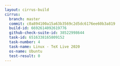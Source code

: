 ```yaml
---
layout: cirrus-build
cirrus:
  branch: master
  commit: c0a894100a15a63b3569c2d5dc6176ee60b3a819
  build-id: 6692614092619776
  github-check-suite-id: 38522998644
  task-id: 6516338165809152
  task-number: 4
  task-name: Linux - TeX Live 2020
  os-name: Ubuntu
  test-result: 0
---
```

